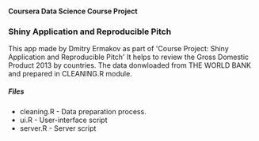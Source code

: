 #### Coursera Data Science Course Project
###  Shiny Application and Reproducible Pitch

  This app made by Dmitry Ermakov as part of 'Course Project: Shiny Application and Reproducible Pitch' It helps to review the Gross Domestic Product 2013 by countries. The data donwloaded from THE WORLD BANK and prepared in CLEANING.R module.

  #####  Files

  * cleaning.R - Data preparation process.
  * ui.R 	   - User-interface script
  * server.R   - Server script